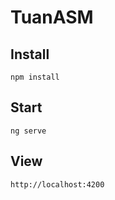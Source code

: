 # TuanASM

## Install

```npm install```

## Start

```ng serve```

## View

```http://localhost:4200```